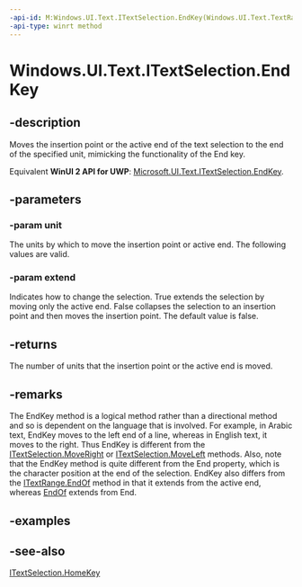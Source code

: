 ```yaml
---
-api-id: M:Windows.UI.Text.ITextSelection.EndKey(Windows.UI.Text.TextRangeUnit,System.Boolean)
-api-type: winrt method
---
```


<!-- Method syntax
public int EndKey(Windows.UI.Text.TextRangeUnit unit, System.Boolean extend)
-->

# Windows.UI.Text.ITextSelection.EndKey

## -description
Moves the insertion point or the active end of the text selection to the end of the specified unit, mimicking the functionality of the End key.

Equivalent **WinUI 2 API for UWP**: [Microsoft.UI.Text.ITextSelection.EndKey](/windows/winui/api/microsoft.ui.text.itextselection.endkey).

## -parameters
### -param unit
The units by which to move the insertion point or active end. The following values are valid.

### -param extend
Indicates how to change the selection. True extends the selection by moving only the active end. False collapses the selection to an insertion point and then moves the insertion point. The default value is false.

## -returns
The number of units that the insertion point or the active end is moved.

## -remarks
The EndKey method is a logical method rather than a directional method and so is dependent on the language that is involved. For example, in Arabic text, EndKey moves to the left end of a line, whereas in English text, it moves to the right. Thus EndKey is different from the [ITextSelection.MoveRight](itextselection_moveright_1427894299.md) or [ITextSelection.MoveLeft](itextselection_moveleft_1979591935.md) methods. Also, note that the EndKey method is quite different from the End property, which is the character position at the end of the selection. EndKey also differs from the [ITextRange.EndOf](itextrange_endof_428994747.md) method in that it extends from the active end, whereas [EndOf](itextrange_endof_428994747.md) extends from End.

## -examples

## -see-also
[ITextSelection.HomeKey](itextselection_homekey_234543261.md)
